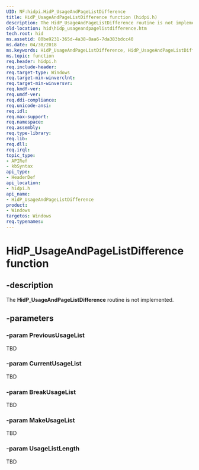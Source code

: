 ```yaml
---
UID: NF:hidpi.HidP_UsageAndPageListDifference
title: HidP_UsageAndPageListDifference function (hidpi.h)
description: The HidP_UsageAndPageListDifference routine is not implemented.
old-location: hid\hidp_usageandpagelistdifference.htm
tech.root: hid
ms.assetid: 80be9231-365d-4a38-8aa6-7da383bdcc40
ms.date: 04/30/2018
ms.keywords: HidP_UsageAndPageListDifference, HidP_UsageAndPageListDifference function [Human Input Devices], hid.hidp_usageandpagelistdifference, hidfunc_0c86a540-d046-449f-a6ee-a122141fe6a3.xml, hidpi/HidP_UsageAndPageListDifference
ms.topic: function
req.header: hidpi.h
req.include-header: 
req.target-type: Windows
req.target-min-winverclnt: 
req.target-min-winversvr: 
req.kmdf-ver: 
req.umdf-ver: 
req.ddi-compliance: 
req.unicode-ansi: 
req.idl: 
req.max-support: 
req.namespace: 
req.assembly: 
req.type-library: 
req.lib: 
req.dll: 
req.irql:
topic_type:
- APIRef
- kbSyntax
api_type:
- HeaderDef
api_location:
- hidpi.h
api_name:
- HidP_UsageAndPageListDifference
product:
- Windows
targetos: Windows
req.typenames: 
---
```


# HidP_UsageAndPageListDifference function


## -description


The <b>HidP_UsageAndPageListDifference</b> routine is not implemented.


## -parameters




### -param PreviousUsageList

TBD


### -param CurrentUsageList

TBD


### -param BreakUsageList

TBD


### -param MakeUsageList

TBD


### -param UsageListLength

TBD



